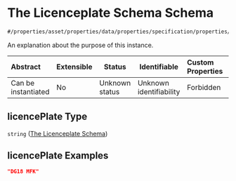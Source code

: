 # The Licenceplate Schema Schema

```txt
#/properties/asset/properties/data/properties/specification/properties/licencePlate#/properties/asset/properties/data/properties/specification/properties/licencePlate
```

An explanation about the purpose of this instance.


| Abstract            | Extensible | Status         | Identifiable            | Custom Properties | Additional Properties | Access Restrictions | Defined In                                                                                       |
| :------------------ | ---------- | -------------- | ----------------------- | :---------------- | --------------------- | ------------------- | ------------------------------------------------------------------------------------------------ |
| Can be instantiated | No         | Unknown status | Unknown identifiability | Forbidden         | Allowed               | none                | [policy_transaction.schema.json\*](../out/policy_transaction.schema.json "open original schema") |

## licencePlate Type

`string` ([The Licenceplate Schema](policy_transaction-properties-the-asset-schema-properties-the-data-schema-properties-the-specification-schema-properties-the-licenceplate-schema.md))

## licencePlate Examples

```json
"DG18 MFK"
```
